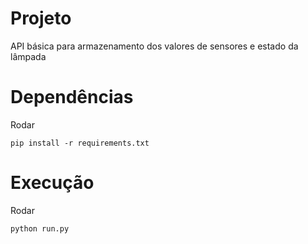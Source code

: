 # Projeto
 
API básica para armazenamento dos valores de sensores e estado da lâmpada

# Dependências
Rodar 
```
pip install -r requirements.txt
```
# Execução 
Rodar
```
python run.py
```